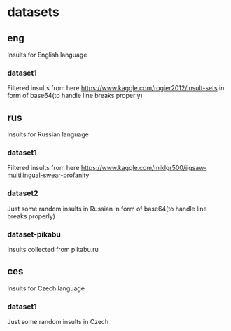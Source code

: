 # datasets

## eng

Insults for English language

### dataset1

Filtered insults from here https://www.kaggle.com/rogier2012/insult-sets
in form of base64(to handle line breaks properly)

## rus

Insults for Russian language

### dataset1

Filtered insults from here https://www.kaggle.com/miklgr500/jigsaw-multilingual-swear-profanity

### dataset2

Just some random insults in Russian in form of base64(to handle line breaks properly)

### dataset-pikabu

Insults collected from pikabu.ru

## ces

Insults for Czech language

### dataset1

Just some random insults in Czech
